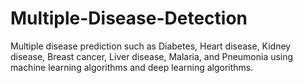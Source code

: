 # Multiple-Disease-Detection
Multiple disease prediction such as Diabetes, Heart disease, Kidney disease, Breast cancer, Liver disease, Malaria, and Pneumonia using machine learning algorithms and deep learning algorithms.
